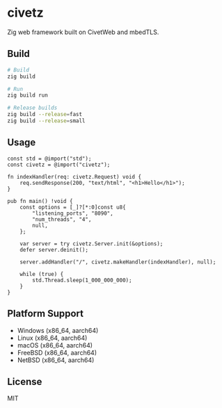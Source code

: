 # civetz

Zig web framework built on CivetWeb and mbedTLS.

## Build

```bash
# Build
zig build

# Run
zig build run

# Release builds
zig build --release=fast
zig build --release=small
```

## Usage

```zig
const std = @import("std");
const civetz = @import("civetz");

fn indexHandler(req: civetz.Request) void {
    req.sendResponse(200, "text/html", "<h1>Hello</h1>");
}

pub fn main() !void {
    const options = [_]?[*:0]const u8{
        "listening_ports", "8090",
        "num_threads", "4",
        null,
    };

    var server = try civetz.Server.init(&options);
    defer server.deinit();

    server.addHandler("/", civetz.makeHandler(indexHandler), null);

    while (true) {
        std.Thread.sleep(1_000_000_000);
    }
}
```

## Platform Support

- Windows (x86_64, aarch64)
- Linux (x86_64, aarch64)
- macOS (x86_64, aarch64)
- FreeBSD (x86_64, aarch64)
- NetBSD (x86_64, aarch64)

## License

MIT